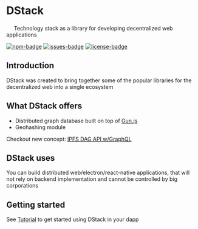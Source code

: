 # DStack

<img width="16" src="./static/img/logo.svg" /> Technology stack as a library for developing decentralized web applications

[![npm-badge]][npm] [![issues-badge]][issues] [![license-badge]][license]

## Introduction

DStack was created to bring together some of the popular libraries for the decentralized web into a single ecosystem

## What DStack offers
- Distributed graph database built on top of [Gun.js](https://gun.eco)
- Geohashing module

Checkout new concept: [IPFS DAG API w/GraphQL](https://github.com/0x77dev/dstack/milestone/2)

## DStack uses

You can build distributed web/electron/react-native applications, that will not rely on backend implementation and cannot be controlled by big corporations

## Getting started

See [Tutorial](https://dstack.netlify.app/docs/intro) to get started using DStack in your dapp

[license]: https://github.com/0x77dev/dstack/blob/main/LICENSE
[license-badge]: https://img.shields.io/github/license/0x77dev/dstack
[issues]: https://github.com/0x77dev/dstack/issues
[issues-badge]: https://img.shields.io/github/issues/0x77dev/dstack
[npm]: https://www.npmjs.com/package/@dstack-js/lib
[npm-badge]: https://img.shields.io/npm/v/@dstack-js/lib

